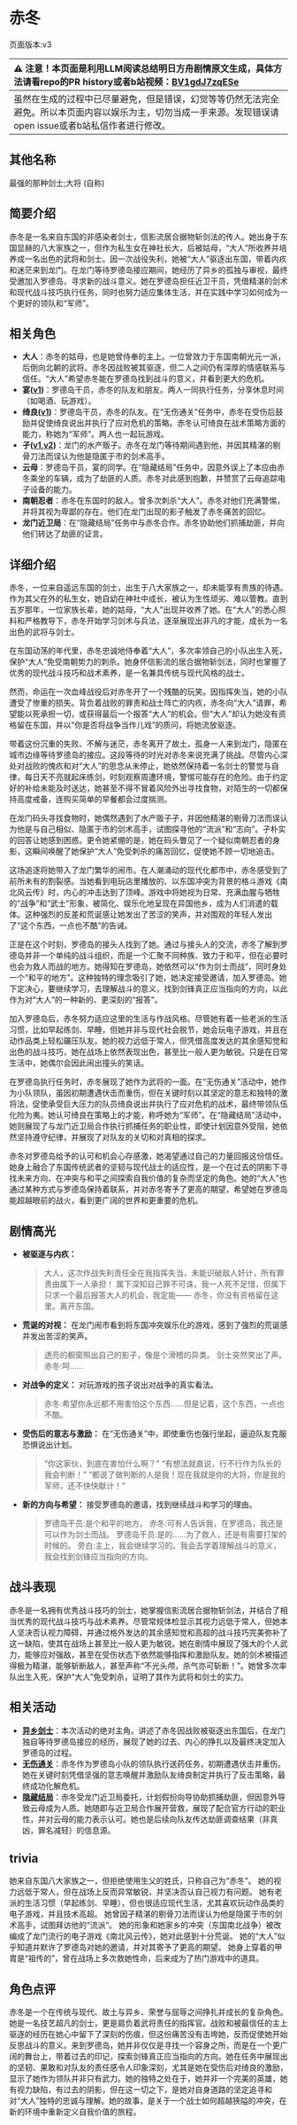 # 赤冬
页面版本:v3
 

| :warning: 注意！本页面是利用LLM阅读总结明日方舟剧情原文生成，具体方法请看repo的PR history或者b站视频：[BV1gdJ7zqESe](https://www.bilibili.com/video/BV1gdJ7zqESe/)         |
|:----------------------------|
| 虽然在生成的过程中已尽量避免，但是错误，幻觉等等仍然无法完全避免。所以本页面内容以娱乐为主，切勿当成一手来源。发现错误请open issue或者b站私信作者进行修改。|



## 其他名称
最强的那种剑士;大将 (自称)
## 简要介绍
赤冬是一名来自东国的非感染者剑士，信影流居合据物斩剑法的传人。她出身于东国显赫的八大家族之一，但作为私生女在神社长大，后被姑母，“大人”所收养并培养成一名出色的武将和剑士。因一次战役失利，她被“大人”驱逐出东国，带着内疚和迷茫来到龙门。在龙门等待罗德岛接应期间，她经历了异乡的孤独与审视，最终受邀加入罗德岛，寻求新的战斗意义。她在罗德岛担任近卫干员，凭借精湛的剑术和现代战斗技巧执行任务，同时也努力适应集体生活，并在实践中学习如何成为一个更好的领队和“军师”。
## 相关角色
-   **大人**：赤冬的姑母，也是她曾侍奉的主上。一位曾效力于东国南朝光元一派，后倒向北朝的武将。赤冬因战败被其驱逐，但二人之间仍有深厚的情感联系与信任。“大人”希望赤冬能在罗德岛找到战斗的意义，并看到更大的危机。
-   **宴([v1](../chars/char_337_utage.md))**：罗德岛干员，赤冬的队友和朋友。两人一同执行任务，分享休息时间（如喝酒、玩游戏）。
-   **绮良([v1](../chars/char_478_kirara.md))**：罗德岛干员，赤冬的队友。在“无伤通关”任务中，赤冬在受伤后鼓励并促使绮良说出并执行了应对危机的策略。赤冬认可绮良在战术策略方面的能力，称她为“军师”。两人也一起玩游戏。
-   **孑([v1](../chars/char_272_strong.md),[v2](char_272_strong.md))**：龙门的水产贩子。赤冬在龙门等待期间遇到他，并因其精湛的剔骨刀法而误认为他是隐匿于市的剑术高手。
-   **云母**：罗德岛干员，宴的同学。在“隐藏结局”任务中，因意外误上了本应由赤冬乘坐的车辆，成为了劫匪的人质。赤冬对此感到抱歉，并赞赏了云母追踪电子设备的能力。
-   **南朝忍者**：赤冬在东国时的敌人。曾多次刺杀“大人”。赤冬对他们充满警惕，并将其视为卑鄙的存在。他们在龙门出现的影子触发了赤冬痛苦的回忆。
-   **龙门近卫局**：在“隐藏结局”任务中与赤冬合作。赤冬协助他们抓捕劫匪，并向他们转达了劫匪的证言。
## 详细介绍
赤冬，一位来自遥远东国的剑士，出生于八大家族之一，却未能享有贵族的待遇。作为其父在外的私生女，她自幼在神社中成长，被认为生性顽劣、难以管教。直到五岁那年，一位家族长辈，她的姑母，“大人”出现并收养了她。在“大人”的悉心照料和严格教导下，赤冬开始学习剑术与兵法，逐渐展现出非凡的才能，成长为一名出色的武将与剑士。

在东国动荡的年代里，赤冬忠诚地侍奉着“大人”，多次率领自己的小队出生入死，保护“大人”免受南朝势力的刺杀。她身怀信影流的居合据物斩剑法，同时也掌握了优秀的现代战斗技巧和战术素养，是一名兼具传统与现代风格的战士。

然而，命运在一次血峰战役后对赤冬开了一个残酷的玩笑。因指挥失当，她的小队遭受了惨重的损失。背负着战败的罪责和战士阵亡的内疚，赤冬向“大人”请罪，希望能以死承担一切，或获得最后一个报答“大人”的机会。但“大人”却认为她没有资格留在东国，并以“你是否将战争当作儿戏”的质问，将她流放驱逐。

带着这份沉重的失败、不解与迷茫，赤冬离开了故土，孤身一人来到龙门，隐匿在城市边缘等待罗德岛的接应。这段等待的时光对赤冬来说充满了挑战。尽管内心深处对战败的愧疚和对“大人”的思念从未停止，她依然保持着一名剑士的警觉与自律，每日天不亮就起床练剑，时刻观察周遭环境，警惕可能存在的危险。由于约定好的补给未能及时送达，她甚至不得不冒着风险外出寻找食物，对陌生的一切都保持高度戒备，连购买简单的早餐都会过度揣测。

在龙门码头寻找食物时，她偶然遇到了水产贩子孑，并因他精湛的剔骨刀法而误认为他是与自己相似、隐匿于市的剑术高手，试图探寻他的“流派”和“志向”。孑朴实的回答让她感到困惑。更令她紧绷的是，她在码头瞥见了一个疑似南朝忍者的身影，这瞬间唤醒了她保护“大人”免受刺杀的痛苦回忆，促使她不顾一切地追击。

这场追逐将她带入了龙门繁华的闹市。在人潮涌动的现代化都市中，赤冬感受到了前所未有的割裂感。当她看到电玩店里播放的、以东国冲突为背景的格斗游戏《南北风云传》时，内心的冲击达到了顶峰。游戏中将她视为日常、充满血腥与牺牲的“战争”和“武士”形象，被简化、娱乐化地呈现在异国他乡，成为人们消遣的载体。这种强烈的反差和荒诞感让她发出了苦涩的笑声，并对围观的年轻人发出了“这个东西，一点也不酷”的告诫。

正是在这个时刻，罗德岛的接头人找到了她。通过与接头人的交流，赤冬了解到罗德岛并非一个单纯的战斗组织，而是一个汇聚不同种族、致力于和平，但在必要时也会为救人而战的地方。她得知在罗德岛，她依然可以“作为剑士而战”，同时身处一个“和平的地方”。这种独特的理念吸引了她，她决定接受邀请，加入罗德岛。她下定决心，要继续学习，去理解战斗的意义，找到剑锋真正应当指向的方向，以此作为对“大人”的一种新的、更深刻的“报答”。

加入罗德岛后，赤冬努力适应这里的生活与作战风格。尽管她有着一些老派的生活习惯，比如早起练剑、早睡，但她并非与现代社会脱节，她会玩电子游戏，并且在动作品类上轻松碾压队友。她的视力远低于常人，但凭借高度发达的其余感知觉和出色的战斗技巧，她在战场上依然表现出色，甚至比一般人更为敏锐。只是在日常生活中，她偶尔会因此闹出撞头的笑话。

在罗德岛执行任务时，赤冬展现了她作为武将的一面。在“无伤通关”活动中，她作为小队领队，虽因初期遭遇伏击而重伤，但在关键时刻以其坚定的意志和独特的激将法，促使承受巨大压力的队员绮良说出并执行了应对危机的战术，最终带领队伍化险为夷。她认可绮良在策略上的才能，称呼她为“军师”。在“隐藏结局”活动中，她则展现了与龙门近卫局合作执行抓捕任务的职业性，即使计划因意外受阻，她依然坚持遵守纪律，并展现了对队友的关切和对真相的探求。

赤冬对罗德岛给予的认可和机会心存感激，她渴望通过自己的力量回报这份信任。她身上融合了东国传统武者的坚韧与现代战士的适应性，是一个在过去的阴影下寻找未来方向、在冲突与和平之间探索自我价值的复杂而坚定的角色。她的“大人”也通过某种方式与罗德岛保持着联系，并对赤冬寄予了更高的期望，希望她在罗德岛能超越眼前的战火，看到更广阔的世界和更重要的危机。
## 剧情高光
*   **被驱逐与内疚：**
    > 大人，这次作战失利责任全在我指挥失当，未能识破敌人奸计，所有罪责由属下一人承担！
    > 属下深知自己罪不可诛，我一人死不足惜，但属下只求一个最后报答大人的机会，我定能——
    > 赤冬，你没有资格留在这里。离开东国。
*   **荒诞的对视：** 在龙门闹市看到将东国冲突娱乐化的游戏，感到了强烈的荒诞感并发出苦涩的笑声。
    > 透亮的橱窗照出自己的影子，像是个滑稽的异类。
    > 剑士突然笑出了声。
    > 赤冬:呵......
*   **对战争的定义：** 对玩游戏的孩子说出对战争的真实看法。
    > 赤冬:希望你永远都不用害怕这个东西......但是记着，这个东西，一点也不酷。
*   **受伤后的意志与激励：** 在“无伤通关”中，即使重伤也强行坐起，逼迫队友克服恐惧说出计划。
    > “你这家伙，到底在害怕什么啊？”
    > “有想法就直说，行不行作为队长的我会判断！”
    > “都说了做判断的人是我！现在我就是你的大将，你是我的军师，还不快快献计！”
*   **新的方向与希望：** 接受罗德岛的邀请，找到继续战斗和学习的理由。
    > 罗德岛干员:是个和平的地方。
    > 赤冬:可有人告诉我，在罗德岛，我还是可以作为剑士而战。
    > 罗德岛干员:是的......为了救人，还是有需要打架的时候的。
    > 旁白:主上，我会继续学习的。我会去学着理解战斗的意义，我会找到剑锋应当指向的方向。
## 战斗表现
赤冬是一名拥有优秀战斗技巧的剑士，她掌握信影流居合据物斩剑法，并结合了相当优秀的现代战斗技巧与战术素养。尽管常规体检显示其视力远低于常人，但她本人坚决否认视力障碍，并通过格外发达的其余感知觉和高超的战斗技巧完美弥补了这一缺陷，使其在战场上甚至比一般人更为敏锐。她在剧情中展现了强大的个人武力，能够应对强敌，甚至在受伤状态下依然能够指挥和激励队友。她的剑术被描述得极为精湛，能够斩断敌人，甚至声称“不光头颅，杀气亦可斩断！”。她曾多次率队出生入死，保护“大人”免受刺杀，证明了其作为武将和剑士的实力。
## 相关活动
-   **[异乡剑士](../stories/story_akafyu_set_1.md)**：本次活动的绝对主角。讲述了赤冬因战败被驱逐出东国后，在龙门独自等待罗德岛接应的经历，展现了她的过去、内心的挣扎以及最终决定加入罗德岛的过程。
-   **[无伤通关](../stories/story_kirara_set_2.md)**：赤冬作为罗德岛小队的领队执行送药任务，初期遭遇伏击并重伤。她在关键时刻凭借坚强的意志唤醒并激励队友绮良制定并执行了反击策略，最终成功化解危机。
-   **[隐藏结局](../stories/story_kirara_set_1.md)**：赤冬受龙门近卫局委托，计划假扮向导协助抓捕劫匪，但因意外导致云母成为人质。她随即与近卫局合作展开营救，展现了配合官方行动的职业性，并对云母的能力表示认可。她也是后续向队友传达劫匪调查结果（非真凶，罪名减轻）的信息源。
## trivia
她来自东国八大家族之一，但拒绝使用生父的姓氏，只称自己为“赤冬”。
她的视力远低于常人，但在战场上反而异常敏锐，并坚决否认自己视力有问题。
她有老派的生活习惯（早起练剑、早睡），但也很适应现代生活，尤其喜欢玩动作品类的电子游戏，并且技术高超。
她曾因孑精湛的剔骨刀法而误认为他是隐匿于市的剑术高手，试图拜访他的“流派”。
她的形象和她家乡的冲突（东国南北战争）被改编成了龙门流行的电子游戏《南北风云传》，她对此感到十分荒诞。
她的“大人”似乎知道并默许了罗德岛对她的邀请，并对其寄予了更高的期望。
她身上穿着的甲胄是“祖传的”，曾在战场上多次救她性命，后来成为了热门游戏中的道具。
## 角色点评
赤冬是一个在传统与现代、故土与异乡、荣誉与屈辱之间挣扎并成长的复杂角色。她是一名技艺超凡的剑士，更是肩负着武将责任的指挥官。战败和被最信任的主上驱逐的经历在她心中留下了深刻的伤痕，但这份痛苦没有击垮她，反而促使她开始反思战斗的意义。来到罗德岛，她并非仅仅是寻找一个容身之所，而是在一个更广阔的舞台上，带着过去的印记，探索剑锋真正应当指向的方向。她在任务中展现出的坚韧、果敢和对队友的责任感令人印象深刻，尤其是她在受伤后对绮良的激励，显示了她作为领队并非只有武力。她的独特之处在于，她并非一个完美的英雄，她有视力缺陷，有过去的阴影，但在这一切之下，是她对自身道路的坚定追寻和对“大人”独特的忠诚与理解。她的故事，是关于一个战士如何超越狭隘的冲突，在新的环境中重新定义自我价值的旅程。